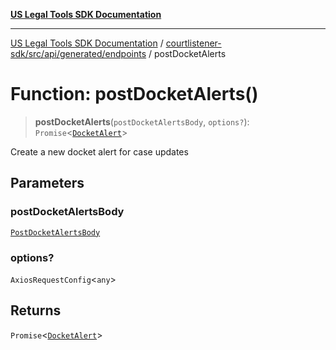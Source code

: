 [**US Legal Tools SDK Documentation**](../../../../../../README.md)

***

[US Legal Tools SDK Documentation](../../../../../../README.md) / [courtlistener-sdk/src/api/generated/endpoints](../README.md) / postDocketAlerts

# Function: postDocketAlerts()

> **postDocketAlerts**(`postDocketAlertsBody`, `options?`): `Promise`\<[`DocketAlert`](../../model/interfaces/DocketAlert.md)\>

Create a new docket alert for case updates

## Parameters

### postDocketAlertsBody

[`PostDocketAlertsBody`](../../model/interfaces/PostDocketAlertsBody.md)

### options?

`AxiosRequestConfig`\<`any`\>

## Returns

`Promise`\<[`DocketAlert`](../../model/interfaces/DocketAlert.md)\>
